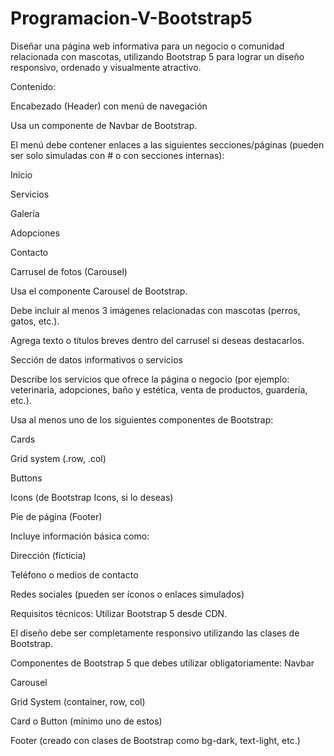 # Programacion-V-Bootstrap5

Diseñar una página web informativa para un negocio o comunidad relacionada con mascotas, utilizando Bootstrap 5 para lograr un diseño responsivo, ordenado y visualmente atractivo.

Contenido:

Encabezado (Header) con menú de navegación

Usa un componente de Navbar de Bootstrap.

El menú debe contener enlaces a las siguientes secciones/páginas (pueden ser solo simuladas con # o con secciones internas):

Inicio

Servicios

Galería

Adopciones

Contacto

Carrusel de fotos (Carousel)

Usa el componente Carousel de Bootstrap.

Debe incluir al menos 3 imágenes relacionadas con mascotas (perros, gatos, etc.).

Agrega texto o títulos breves dentro del carrusel si deseas destacarlos.

Sección de datos informativos o servicios

Describe los servicios que ofrece la página o negocio (por ejemplo: veterinaria, adopciones, baño y estética, venta de productos, guardería, etc.).

Usa al menos uno de los siguientes componentes de Bootstrap:

Cards

Grid system (.row, .col)

Buttons

Icons (de Bootstrap Icons, si lo deseas)

Pie de página (Footer)

Incluye información básica como:

Dirección (ficticia)

Teléfono o medios de contacto

Redes sociales (pueden ser íconos o enlaces simulados)

Requisitos técnicos:
Utilizar Bootstrap 5 desde CDN.

El diseño debe ser completamente responsivo utilizando las clases de Bootstrap.

Componentes de Bootstrap 5 que debes utilizar obligatoriamente:
Navbar

Carousel

Grid System (container, row, col)

Card o Button (mínimo uno de estos)

Footer (creado con clases de Bootstrap como bg-dark, text-light, etc.)
